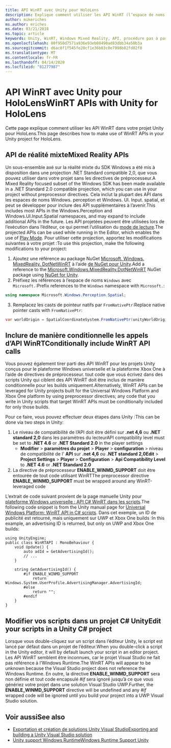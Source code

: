 ```yaml
---
title: API WinRT avec Unity pour HoloLens
description: Explique comment utiliser les API WinRT (l’espace de noms Windows) dans votre projet Unity pour HoloLens.
author: mikeriches
ms.author: mriches
ms.date: 03/21/2018
ms.topic: article
keywords: Unity, WinRT, Windows Mixed Reality, API, procédure pas à pas
ms.openlocfilehash: 80f950d7571a936e93eb08490ad83dbb34a50b3a
ms.sourcegitcommit: d6ac8f1f545fe20cf1e36b83c0e7998b82fd02f8
ms.translationtype: MT
ms.contentlocale: fr-FR
ms.lasthandoff: 04/14/2020
ms.locfileid: "81277987"
---
```

# <a name="winrt-apis-with-unity-for-hololens"></a><span data-ttu-id="6f046-104">API WinRT avec Unity pour HoloLens</span><span class="sxs-lookup"><span data-stu-id="6f046-104">WinRT APIs with Unity for HoloLens</span></span>

<span data-ttu-id="6f046-105">Cette page explique comment utiliser les API WinRT dans votre projet Unity pour HoloLens.</span><span class="sxs-lookup"><span data-stu-id="6f046-105">This page describes how to make use of WinRT APIs in your Unity project for HoloLens.</span></span>

## <a name="mixed-reality-apis"></a><span data-ttu-id="6f046-106">API de réalité mixte</span><span class="sxs-lookup"><span data-stu-id="6f046-106">Mixed Reality APIs</span></span>

<span data-ttu-id="6f046-107">Un sous-ensemble axé sur la réalité mixte du SDK Windows a été mis à disposition dans une projection .NET Standard compatible 2,0, que vous pouvez utiliser dans votre projet sans les directives de préprocesseur.</span><span class="sxs-lookup"><span data-stu-id="6f046-107">A Mixed Reality focused subset of the Windows SDK has been made available in a .NET Standard 2.0 compatible projection, which you can use in your project without preprocessor directives.</span></span> <span data-ttu-id="6f046-108">Cela inclut la plupart des API dans les espaces de noms Windows. perception et Windows. UI. Input. spatial, et peut se développer pour inclure des API supplémentaires à l’avenir.</span><span class="sxs-lookup"><span data-stu-id="6f046-108">This includes most APIs in the Windows.Perception and Windows.UI.Input.Spatial namespaces, and may expand to include additional APIs in the future.</span></span> <span data-ttu-id="6f046-109">Les API projetées peuvent être utilisées lors de l’exécution dans l’éditeur, ce qui permet l’utilisation du [mode de lecture](https://docs.microsoft.com//windows/mixed-reality/unity-play-mode).</span><span class="sxs-lookup"><span data-stu-id="6f046-109">The projected APIs can be used while running in the Editor, which enables the use of [Play Mode](https://docs.microsoft.com//windows/mixed-reality/unity-play-mode).</span></span> <span data-ttu-id="6f046-110">Pour utiliser cette projection, apportez les modifications suivantes à votre projet :</span><span class="sxs-lookup"><span data-stu-id="6f046-110">To use this projection, make the following modifications to your project:</span></span>

1) <span data-ttu-id="6f046-111">Ajoutez une référence au package NuGet [Microsoft. Windows. MixedReality. DotNetWinRT](https://www.nuget.org/packages/Microsoft.Windows.MixedReality.DotNetWinRT) à l’aide [de NuGet pour Unity](https://github.com/GlitchEnzo/NuGetForUnity).</span><span class="sxs-lookup"><span data-stu-id="6f046-111">Add a reference to the [Microsoft.Windows.MixedReality.DotNetWinRT](https://www.nuget.org/packages/Microsoft.Windows.MixedReality.DotNetWinRT) NuGet package using [NuGet for Unity](https://github.com/GlitchEnzo/NuGetForUnity).</span></span>
2) <span data-ttu-id="6f046-112">Préfixez les références à l’espace de noms `Windows` avec `Microsoft.`:</span><span class="sxs-lookup"><span data-stu-id="6f046-112">Prefix references to the `Windows` namespace with `Microsoft.`:</span></span>
```cs
using namespace Microsoft.Windows.Perception.Spatial;
```
3) <span data-ttu-id="6f046-113">Remplacez les casts de pointeur natifs par `FromNativePtr`:</span><span class="sxs-lookup"><span data-stu-id="6f046-113">Replace native pointer casts with `FromNativePtr`:</span></span>
```cs
var worldOrigin = SpatialCoordinateSystem.FromNativePtr(unityWorldOriginPtr);
```

## <a name="conditionally-include-winrt-api-calls"></a><span data-ttu-id="6f046-114">Inclure de manière conditionnelle les appels d’API WinRT</span><span class="sxs-lookup"><span data-stu-id="6f046-114">Conditionally include WinRT API calls</span></span>

<span data-ttu-id="6f046-115">Vous pouvez également tirer parti des API WinRT pour les projets Unity conçus pour le plateforme Windows universelle et la plateforme Xbox One à l’aide de directives de préprocesseur. tout code que vous écrivez dans des scripts Unity qui ciblent des API WinRT doit être inclus de manière conditionnelle pour les builds uniquement.</span><span class="sxs-lookup"><span data-stu-id="6f046-115">Alternatively, WinRT APIs can be leveraged for Unity projects built for the Universal Windows Platform and Xbox One platform by using preprocessor directives; any code that you write in Unity scripts that target WinRT APIs must be conditionally included for only those builds.</span></span> 

<span data-ttu-id="6f046-116">Pour ce faire, vous pouvez effectuer deux étapes dans Unity :</span><span class="sxs-lookup"><span data-stu-id="6f046-116">This can be done via two steps in Unity:</span></span>
1) <span data-ttu-id="6f046-117">Le niveau de compatibilité de l’API doit être défini sur **.net 4,6** ou **.NET standard 2,0** dans les paramètres du lecteur</span><span class="sxs-lookup"><span data-stu-id="6f046-117">API compatibility level must be set to **.NET 4.6** or **.NET Standard 2.0** in the player settings</span></span>
    - <span data-ttu-id="6f046-118">**Modifier** > **paramètres du projet** > **Player** > **configuration** > niveau de compatibilité de l' **API** sur **.net 4,6** ou **.NET standard 2,0**</span><span class="sxs-lookup"><span data-stu-id="6f046-118">**Edit** > **Project Settings** > **Player** > **Configuration** > **Api Compatibility Level** to **.NET 4.6** or **.NET Standard 2.0**</span></span>
2) <span data-ttu-id="6f046-119">La directive de préprocesseur **ENABLE_WINMD_SUPPORT** doit être entourée de tout code utilisant WinRT</span><span class="sxs-lookup"><span data-stu-id="6f046-119">The preprocessor directive **ENABLE_WINMD_SUPPORT** must be wrapped around any WinRT-leveraged code</span></span>

<span data-ttu-id="6f046-120">L’extrait de code suivant provient de la page manuelle Unity pour [plateforme Windows universelle : API C# WinRT dans les scripts](https://docs.unity3d.com/Manual/windowsstore-scripts.html).</span><span class="sxs-lookup"><span data-stu-id="6f046-120">The following code snippet is from the Unity manual page for [Universal Windows Platform: WinRT API in C# scripts](https://docs.unity3d.com/Manual/windowsstore-scripts.html).</span></span> <span data-ttu-id="6f046-121">Dans cet exemple, un ID de publicité est retourné, mais uniquement sur UWP et Xbox One builds :</span><span class="sxs-lookup"><span data-stu-id="6f046-121">In this example, an advertising ID is returned, but only on UWP and Xbox One builds:</span></span>

```
using UnityEngine;
public class WinRTAPI : MonoBehaviour {
    void Update() {
        auto adId = GetAdvertisingId();
        // ...
    }

    string GetAdvertisingId() {
        #if ENABLE_WINMD_SUPPORT
            return Windows.System.UserProfile.AdvertisingManager.AdvertisingId;
        #else
            return "";
        #endif
    }
}
```

## <a name="edit-your-scripts-in-a-unity-c-project"></a><span data-ttu-id="6f046-122">Modifier vos scripts dans un projet C# Unity</span><span class="sxs-lookup"><span data-stu-id="6f046-122">Edit your scripts in a Unity C# project</span></span>

<span data-ttu-id="6f046-123">Lorsque vous double-cliquez sur un script dans l’éditeur Unity, le script est lancé par défaut dans un projet de l’éditeur.</span><span class="sxs-lookup"><span data-stu-id="6f046-123">When you double-click a script in the Unity editor, it will by default launch your script in an editor project.</span></span> <span data-ttu-id="6f046-124">Les API WinRT semblent être inconnues, car le projet Visual Studio ne fait pas référence à l’Windows Runtime.</span><span class="sxs-lookup"><span data-stu-id="6f046-124">The WinRT APIs will appear to be unknown because the Visual Studio project does not reference the Windows Runtime.</span></span> <span data-ttu-id="6f046-125">En outre, la directive **ENABLE_WINMD_SUPPORT** sera non définie et tout code encapsulé *#if* sera ignoré jusqu’à ce que vous génériez votre projet dans une solution Visual Studio UWP.</span><span class="sxs-lookup"><span data-stu-id="6f046-125">Further, the **ENABLE_WINMD_SUPPORT** directive will be undefined and any *#if* wrapped code will be ignored until you build your project into a UWP Visual Studio solution.</span></span>

## <a name="see-also"></a><span data-ttu-id="6f046-126">Voir aussi</span><span class="sxs-lookup"><span data-stu-id="6f046-126">See also</span></span>
* [<span data-ttu-id="6f046-127">Exportation et création de solutions Unity Visual Studio</span><span class="sxs-lookup"><span data-stu-id="6f046-127">Exporting and building a Unity Visual Studio solution</span></span>](exporting-and-building-a-unity-visual-studio-solution.md)
* [<span data-ttu-id="6f046-128">Unity support Windows Runtime</span><span class="sxs-lookup"><span data-stu-id="6f046-128">Windows Runtime Support Unity</span></span>](https://docs.unity3d.com/Manual/IL2CPP-WindowsRuntimeSupport.html)
